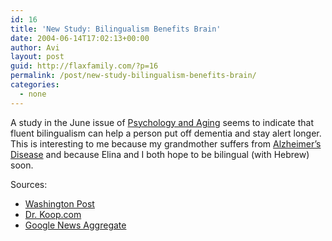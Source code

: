 ```yaml
---
id: 16
title: 'New Study: Bilingualism Benefits Brain'
date: 2004-06-14T17:02:13+00:00
author: Avi
layout: post
guid: http://flaxfamily.com/?p=16
permalink: /post/new-study-bilingualism-benefits-brain/
categories:
  - none
---
```

A study in the June issue of [Psychology and Aging](http://www.apa.org/journals/pag.html) seems to indicate that fluent bilingualism can help a person put off dementia and stay alert longer. This is interesting to me because my grandmother suffers from [Alzheimer&#8217;s Disease](http://en.wikipedia.org/wiki/Alzheimer%27s_disease) and because Elina and I both hope to be bilingual (with Hebrew) soon.

Sources:

  * [Washington Post](http://www.washingtonpost.com/wp-dyn/articles/A39338-2004Jun13.html)
  * [Dr. Koop.com](http://drkoop.com/template.asp?page=newsdetail&ap=93&id=519459)
  * [Google News Aggregate](http://news.google.com/news?num=30&hl=en&edition=us&q=cluster:www%2etelegraph%2eco%2euk%2fnews%2fmain%2ejhtml%3fxml%3d%2fnews%2f2004%2f06%2f14%2fwdecay14%2exml%26sSheet%3d%2fnews%2f2004%2f06%2f14%2fixworld%2ehtml)
